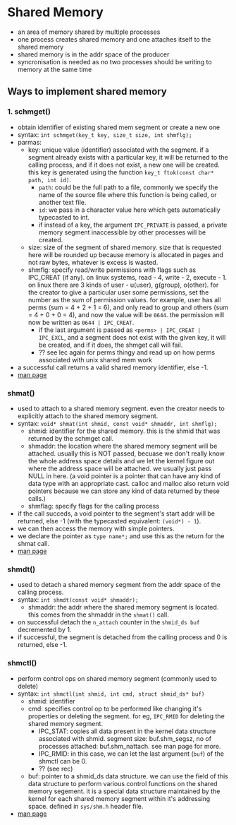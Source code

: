 # Shared Memory
- an area of memory shared by multiple processes
- one process creates shared memory and one attaches itself to the shared memory
- shared memory is in the addr space of the producer
- syncronisation is needed as no two processes should be writing to memory at the same time

## Ways to implement shared memory

### 1. schmget()
- obtain identifier of existing shared mem segment or create a new one
- syntax: `int schmget(key_t key, size_t size, int shmflg);`
- parmas:
    - key: unique value (identifier) associated with the segment. if a segment already exists with a particular key, it will be returned to the calling process, and if it does not exist, a new one will be created. this key is generated using the function `key_t ftok(const char* path, int id)`.
        - `path`: could be the full path to a file, commonly we specify the name of the source file where this function is being called, or another text file.
        - `id`: we pass in a character value here which gets automatically typecasted to int.
        - if instead of a key, the argument `IPC_PRIVATE` is passed, a private memory segment inaccessible by other processes will be created.
    - size: size of the segment of shared memory. size that is requested here will be rounded up because memory is allocated in pages and not raw bytes, whatever is excess is wasted.
    - shmflg: specify read/write permissions with flags such as IPC_CREAT (if any). on linux systems, read - 4, write - 2, execute - 1. on linux there are 3 kinds of user - u(user), g(group), o(other). for the creator to give a particular user some permissions, set the number as the sum of permission values. for example, user has all perms (sum = 4 + 2 + 1 = 6), and only read to group and others (sum = 4 + 0 + 0 = 4), and now the value will be `0644`. the permission will now be written as `0644 | IPC_CREAT`.
         - if the last argument is passed as `<perms> | IPC_CREAT | IPC_EXCL`, and a segment does not exist with the given key, it will be created, and if it does, the shmget call will fail.
        - ?? see lec again for perms thingy and read up on how perms associated with unix shared mem work
- a successful call returns a valid shared memory identifier, else -1.
- [man page](https://man7.org/linux/man-pages/man2/shmget.2.html)

### shmat()
- used to attach to a shared memory segment. even the creator needs to explicitly attach to the shared memory segment.
- syntax: `void* shmat(int shmid, const void* shmaddr, int shmflg);`
    - shmid: identifier for the shared memory. this is the shmid that was returned by the schmget call.
    - shmaddr: the location where the shared memory segment will be attached. usually this is NOT passed, becuase we don't really know the whole address space details and we let the kernel figure out where the address space will be attached. we usually just pass NULL in here. (a void pointer is a pointer that can have any kind of data type with an appropriate cast. calloc and malloc also return void pointers because we can store any kind of data returned by these calls.)
    - shmflag: specify flags for the calling process
- if the call succeds, a void pointer to the segment's start addr will be returned, else -1 (with the typecasted equivalent: `(void*) - 1`).
- we can then access the memory with simple pointers.
- we declare the pointer as `type name*;` and use this as the return for the shmat call.
- [man page](https://man7.org/linux/man-pages/man3/shmat.3p.html)

### shmdt()
- used to detach a shared memory segment from the addr space of the calling process.
- syntax: `int shmdt(const void* shmaddr);`
    - shmaddr: the addr where the shared memory segment is located. this comes from the shmaddr in the `shmat()` call.
- on successful detach the `n_attach` counter in the `shmid_ds buf` decremented by 1.
- if successful, the segment is detached from the calling process and 0 is returned, else -1.

### shmctl()
- perform control ops on shared memory segment (commonly used to delete)
- syntax: `int shmctl(int shmid, int cmd, struct shmid_ds* buf)`
    - shmid: identifier
    - cmd: specifies control op to be performed like changing it's properties or deleting the segment. for eg, `IPC_RMID` for deleting the shared memory segment.
        - IPC_STAT: copies all data present in the kernel data structure associated with shmid. segment size: buf.shm_segsz, no of processes attached: buf.shm_nattach. see man page for more.
        - IPC_RMID: in this case, we can let the last argument (`buf`) of the shmctl can be 0.
        - ?? (see rec)
    - buf: pointer to a shmid_ds data structure. we can use the field of this data structure to perform various control functions on the shared memory segement. it is a special data structure maintained by the kernel for each shared memory segment within it's addressing space. defined in `sys/shm.h` header file.
- [man page](https://man7.org/linux/man-pages/man2/shmctl.2.html)
